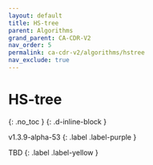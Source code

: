 ```yaml
---
layout: default
title: HS-tree
parent: Algorithms
grand_parent: CA-CDR-V2
nav_order: 5
permalink: ca-cdr-v2/algorithms/hstree
nav_exclude: true
---
```


# HS-tree
{: .no_toc }
{: .d-inline-block }

<span style = "text-transform: lowercase">v1.3.9-alpha-53</span>
{: .label .label-purple }

TBD
{: .label .label-yellow }
